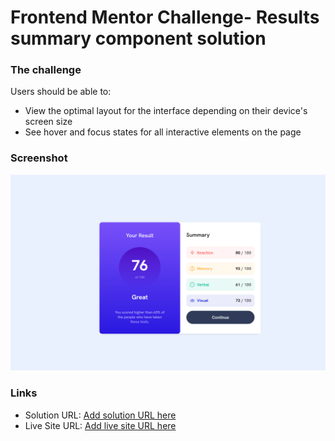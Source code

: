 # Frontend Mentor Challenge- Results summary component solution

### The challenge

Users should be able to:

- View the optimal layout for the interface depending on their device's screen size
- See hover and focus states for all interactive elements on the page

### Screenshot

![](/assets/images/screenshot.png)

### Links

- Solution URL: [Add solution URL here](https://www.frontendmentor.io/solutions/responsive-css-results-summary-AxhqIKMAXa)
- Live Site URL: [Add live site URL here](https://papascodecaptain.github.io/results-summary/)

